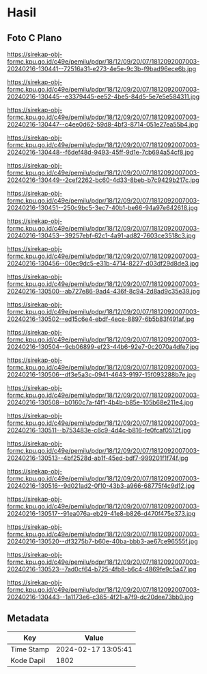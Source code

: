 # Hasil

## Foto C Plano

https://sirekap-obj-formc.kpu.go.id/c49e/pemilu/pdpr/18/12/09/20/07/1812092007003-20240216-130441--72516a31-e273-4e5e-9c3b-f9bad96ece6b.jpg

https://sirekap-obj-formc.kpu.go.id/c49e/pemilu/pdpr/18/12/09/20/07/1812092007003-20240216-130445--e3379445-ee52-4be5-84d5-5e7e5e584311.jpg

https://sirekap-obj-formc.kpu.go.id/c49e/pemilu/pdpr/18/12/09/20/07/1812092007003-20240216-130447--c4ee0d62-59d8-4bf3-8714-051e27ea55b4.jpg

https://sirekap-obj-formc.kpu.go.id/c49e/pemilu/pdpr/18/12/09/20/07/1812092007003-20240216-130448--f6def48d-9493-45ff-9d1e-7cb694a54cf8.jpg

https://sirekap-obj-formc.kpu.go.id/c49e/pemilu/pdpr/18/12/09/20/07/1812092007003-20240216-130449--2cef2262-bc60-4d33-8beb-b7c9429b217c.jpg

https://sirekap-obj-formc.kpu.go.id/c49e/pemilu/pdpr/18/12/09/20/07/1812092007003-20240216-130451--250c9bc5-3ec7-40b1-be66-94a97e642618.jpg

https://sirekap-obj-formc.kpu.go.id/c49e/pemilu/pdpr/18/12/09/20/07/1812092007003-20240216-130453--39257ebf-62c1-4a91-ad82-7603ce3518c3.jpg

https://sirekap-obj-formc.kpu.go.id/c49e/pemilu/pdpr/18/12/09/20/07/1812092007003-20240216-130456--00ec9dc5-e31b-4714-8227-d03df29d8de3.jpg

https://sirekap-obj-formc.kpu.go.id/c49e/pemilu/pdpr/18/12/09/20/07/1812092007003-20240216-130500--ab727e86-9ad4-436f-8c94-2d8ad9c35e39.jpg

https://sirekap-obj-formc.kpu.go.id/c49e/pemilu/pdpr/18/12/09/20/07/1812092007003-20240216-130502--ed15c6e4-ebdf-4ece-8897-6b5b83f491af.jpg

https://sirekap-obj-formc.kpu.go.id/c49e/pemilu/pdpr/18/12/09/20/07/1812092007003-20240216-130504--9cb06899-ef23-44b6-92e7-0c2070a4dfe7.jpg

https://sirekap-obj-formc.kpu.go.id/c49e/pemilu/pdpr/18/12/09/20/07/1812092007003-20240216-130506--df3e5a3c-0941-4643-9197-15f093288b7e.jpg

https://sirekap-obj-formc.kpu.go.id/c49e/pemilu/pdpr/18/12/09/20/07/1812092007003-20240216-130508--b0160c7a-f4f1-4b4b-b85e-105b68e211e4.jpg

https://sirekap-obj-formc.kpu.go.id/c49e/pemilu/pdpr/18/12/09/20/07/1812092007003-20240216-130511--b753483e-c6c9-4d4c-b816-fe0fcaf0512f.jpg

https://sirekap-obj-formc.kpu.go.id/c49e/pemilu/pdpr/18/12/09/20/07/1812092007003-20240216-130513--4bf2528d-ab1f-45ed-bdf7-999201f1f74f.jpg

https://sirekap-obj-formc.kpu.go.id/c49e/pemilu/pdpr/18/12/09/20/07/1812092007003-20240216-130516--9d021ad2-0f10-43b3-a966-68775f4c9d12.jpg

https://sirekap-obj-formc.kpu.go.id/c49e/pemilu/pdpr/18/12/09/20/07/1812092007003-20240216-130517--91ea076a-eb29-41e8-b826-d470f475e373.jpg

https://sirekap-obj-formc.kpu.go.id/c49e/pemilu/pdpr/18/12/09/20/07/1812092007003-20240216-130520--df3275b7-b60e-40ba-bbb3-ae67ce96555f.jpg

https://sirekap-obj-formc.kpu.go.id/c49e/pemilu/pdpr/18/12/09/20/07/1812092007003-20240216-130523--7ad0cf64-b725-4fb8-b6c4-4869fe9c5a47.jpg

https://sirekap-obj-formc.kpu.go.id/c49e/pemilu/pdpr/18/12/09/20/07/1812092007003-20240216-130443--1a1173e6-c365-4f21-a7f9-dc20dee73bb0.jpg


## Metadata

| Key        | Value               |
| ---------- | ------------------- |
| Time Stamp | 2024-02-17 13:05:41 |
| Kode Dapil | 1802                |



